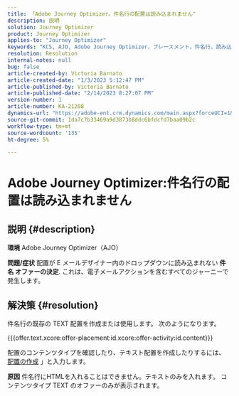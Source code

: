 ```yaml
---
title: 「Adobe Journey Optimizer。件名行の配置は読み込まれません"
description: 説明
solution: Journey Optimizer
product: Journey Optimizer
applies-to: "Journey Optimizer"
keywords: "KCS, AJO, Adobe Journey Optimizer，プレースメント，件名行，読み込まれない，コンテンツタイプ， html，テキスト"
resolution: Resolution
internal-notes: null
bug: false
article-created-by: Victoria Barnato
article-created-date: "1/3/2023 5:12:47 PM"
article-published-by: Victoria Barnato
article-published-date: "2/14/2023 8:27:07 PM"
version-number: 1
article-number: KA-21208
dynamics-url: "https://adobe-ent.crm.dynamics.com/main.aspx?forceUCI=1&pagetype=entityrecord&etn=knowledgearticle&id=1597f3d5-898b-ed11-81ad-6045bd0067ea"
source-git-commit: 1da7c7b33469a9d3873b8ddc6bfdcfd7baa09b2c
workflow-type: tm+mt
source-wordcount: '135'
ht-degree: 5%

---
```


# Adobe Journey Optimizer:件名行の配置は読み込まれません

## 説明 {#description}

<b>環境</b>
Adobe Journey Optimizer（AJO）


<b>問題/症状</b>
配置が E メールデザイナー内のドロップダウンに読み込まれない  <b> 件名 </b><b>オファーの決定</b>. これは、電子メールアクションを含むすべてのジャーニーで発生します。


## 解決策 {#resolution}


件名行の既存の TEXT 配置を作成または使用します。 次のようになります。

{{{offer.text.xcore:offer-placement:id.xcore:offer-activity:id.content}}}

配置のコンテンツタイプを確認したり、テキスト配置を作成したりするには、 [配置の作成](https://experienceleague.adobe.com/docs/journey-optimizer/using/offer-decisioning/create-components/creating-placements.html) 」と入力します。


<b>原因</b>
件名行にHTMLを入れることはできません。テキストのみを入れます。 コンテンツタイプ TEXT のオファーのみが表示されます。
